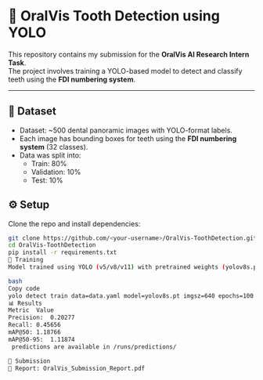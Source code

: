 # 🦷 OralVis Tooth Detection using YOLO

This repository contains my submission for the **OralVis AI Research Intern Task**.  
The project involves training a YOLO-based model to detect and classify teeth using the **FDI numbering system**.

---

## 📂 Dataset
- Dataset: ~500 dental panoramic images with YOLO-format labels.  
- Each image has bounding boxes for teeth using the **FDI numbering system** (32 classes).  
- Data was split into:
  - Train: 80%
  - Validation: 10%
  - Test: 10%  



## ⚙️ Setup

Clone the repo and install dependencies:

```bash
git clone https://github.com/<your-username>/OralVis-ToothDetection.git
cd OralVis-ToothDetection
pip install -r requirements.txt
🚀 Training
Model trained using YOLO (v5/v8/v11) with pretrained weights (yolov8s.pt), input size 640x640.

bash
Copy code
yolo detect train data=data.yaml model=yolov8s.pt imgsz=640 epochs=100
📊 Results
Metric	Value
Precision:	0.20277
Recall:	0.45656
mAP@50:	1.18766
mAP@50-95:	1.11874
 predictions are available in /runs/predictions/

📝 Submission
📄 Report: OralVis_Submission_Report.pdf





